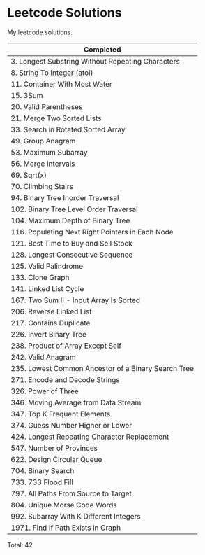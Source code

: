 # Leetcode Solutions

My leetcode solutions.

| Completed                                                                                      |
| ---------------------------------------------------------------------------------------------- |
| 3. Longest Substring Without Repeating Characters                                              |
| 8. [String To Integer (atoi)](https://leetcode.com/problems/string-to-integer-atoi/solutions/) |
| 11. Container With Most Water                                                                  |
| 15. 3Sum                                                                                       |
| 20. Valid Parentheses                                                                          |
| 21. Merge Two Sorted Lists                                                                     |
| 33. Search in Rotated Sorted Array                                                             |
| 49. Group Anagram                                                                              |
| 53. Maximum Subarray                                                                           |
| 56. Merge Intervals                                                                            |
| 69. Sqrt(x)                                                                                    |
| 70. Climbing Stairs                                                                            |
| 94. Binary Tree Inorder Traversal                                                              |
| 102. Binary Tree Level Order Traversal                                                         |
| 104. Maximum Depth of Binary Tree                                                              |
| 116. Populating Next Right Pointers in Each Node                                               |
| 121. Best Time to Buy and Sell Stock                                                           |
| 128. Longest Consecutive Sequence                                                              |
| 125. Valid Palindrome                                                                          |
| 133. Clone Graph                                                                               |
| 141. Linked List Cycle                                                                         |
| 167. Two Sum II - Input Array Is Sorted                                                        |
| 206. Reverse Linked List                                                                       |
| 217. Contains Duplicate                                                                        |
| 226. Invert Binary Tree                                                                        |
| 238. Product of Array Except Self                                                              |
| 242. Valid Anagram                                                                             |
| 235. Lowest Common Ancestor of a Binary Search Tree                                            |
| 271. Encode and Decode Strings                                                                 |
| 326. Power of Three                                                                            |
| 346. Moving Average from Data Stream                                                           |
| 347. Top K Frequent Elements                                                                   |
| 374. Guess Number Higher or Lower                                                              |
| 424. Longest Repeating Character Replacement                                                   |
| 547. Number of Provinces                                                                       |
| 622. Design Circular Queue                                                                     |
| 704. Binary Search                                                                             |
| 733. 733 Flood Fill                                                                            |
| 797. All Paths From Source to Target                                                           |
| 804. Unique Morse Code Words                                                                   |
| 992. Subarray With K Different Integers                                                        |
| 1971. Find If Path Exists in Graph                                                             |

Total: 42
